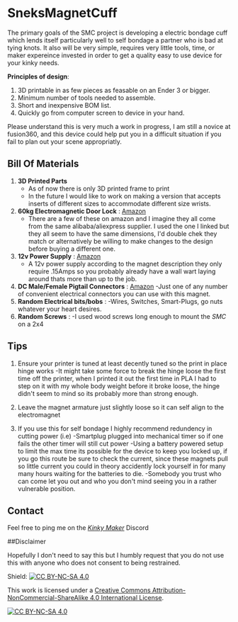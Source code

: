 # SneksMagnetCuff


The primary goals of the SMC project is developing a electric bondage cuff which lends itself particularly well to self bondage a partner who is bad at tying knots. It also will be very simple, requires very little tools, time, or maker expereince invested in order to get a quality easy to use device for your kinky needs. 

**Principles of design**:
1. 3D printable in as few pieces as feasable on an Ender 3 or bigger.
2. Minimum number of tools needed to assemble.
4. Short and inexpensive BOM list.
4. Quickly go from computer screen to device in your hand.

Please understand this is very much a work in progress, I am still a novice at fusion360, and this device could help put you in a difficult situation if you fail to plan out your scene appropriatly. 


## Bill Of Materials

1) **3D Printed Parts**
   - As of now there is only 3D printed frame to print
   - In the future I would like to work on making a version that accepts inserts of different sizes to accommodate different size wrists.
2) **60kg Electromagnetic Door Lock** : [Amazon](https://www.amazon.com/dp/B00JERC00S?ref_=cm_sw_r_cp_ud_dp_Y2GZASBTFSPPE06WMASH)
    - There are a few of these on amazon and I imagine they all come from the same alibaba/aliexpress supplier. I used the one I linked but they all seem to have the same dimensions, I'd double chek they match or alternatively be willing to make changes to the design before buying a different one. 
4) **12v Power Supply** : [Amazon](https://www.amazon.com/dp/B077PW5JC3?psc=1&ref=ppx_yo2ov_dt_b_product_details)
   - A 12v power supply according to the magnet description they only require .15Amps so you probably already have a wall wart laying around thats more than    up to the job.
5) **DC Male/Female Pigtail Connectors** : [Amazon](https://www.amazon.com/dp/B07PS8T2KM?psc=1&ref=ppx_yo2ov_dt_b_product_details)
   -Just one of any number of convenient electrical connectors you can use with this magnet.
7) **Random Electrical bits/bobs** : 
   -Wires, Switches, Smart-Plugs, go nuts whatever your heart desires.
8) **Random Screws** : 
   -I used wood screws long enough to mount the *SMC* on a 2x4 
   
## Tips 

1) Ensure your printer is tuned at least decently tuned so the print in place hinge works 
  -It might take some force to break the hinge loose the first time off the printer, when I printed it out the first time in PLA I had to step on it with my whole body weight before it broke loose, the hinge didn't seem to mind so its probably more than strong enough. 
  
2) Leave the magnet armature just slightly loose so it can self align to the electromagnet 

3) If you use this for self bondage I highly recommend redundency in cutting power (i.e)
  -Smartplug plugged into mechanical timer so if one fails the other timer will still cut power
  -Using a battery powered setup to limit the max time its possible for the device to keep you locked up, if you go this route be sure to check the current,    since these magnets pull so little current you could in theory accidently lock yourself in for many many hours waiting for the batteries to die.
  -Somebody you trust who can come let you out and who you don't mind seeing you in a rather vulnerable position.

## Contact

Feel free to ping me on the *[Kinky Maker](https://discord.gg/MmpT9xE)* Discord 

##Disclaimer

Hopefully I don't need to say this but I humbly request that you do not use this with anyone who does not consent to being restrained. 

Shield: [![CC BY-NC-SA 4.0][cc-by-nc-sa-shield]][cc-by-nc-sa]

This work is licensed under a
[Creative Commons Attribution-NonCommercial-ShareAlike 4.0 International License][cc-by-nc-sa].

[![CC BY-NC-SA 4.0][cc-by-nc-sa-image]][cc-by-nc-sa]

[cc-by-nc-sa]: http://creativecommons.org/licenses/by-nc-sa/4.0/
[cc-by-nc-sa-image]: https://licensebuttons.net/l/by-nc-sa/4.0/88x31.png
[cc-by-nc-sa-shield]: https://img.shields.io/badge/License-CC%20BY--NC--SA%204.0-lightgrey.svg
